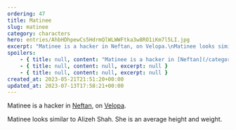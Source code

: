 ```yaml
---
ordering: 47
title: Matinee
slug: matinee
category: characters
hero: entries/AhbHDhpewCs5HdrmQlWLWWFtka3w8RO1iKm7l5LI.jpg
excerpt: "Matinee is a hacker in Neftan, on Velopa.\nMatinee looks similar to Alizeh Shah. She is an average he..."
spoilers:
    - { title: null, content: "Matinee is a hacker in [Neftan](/category/planets-cities/neftan), on [Velopa](/category/planets-cities/velopa). She accessed police records to locate [Birthwort](/category/characters/birthwort) and [Kudzu](/category/characters/kudzu). Matinee's real name is not known, but her team chat nickname is \"matwithanee,\" a clever play on spelling.\r\n\r\nMatinee looks similar to Alizeh Shah. She is an average height and weight.", excerpt: 'Matinee is a hacker in Neftan, on Velopa. She accessed police records to locate Birthwort and Kudzu....' }
    - { title: null, content: null, excerpt: null }
    - { title: null, content: null, excerpt: null }
created_at: 2023-05-21T21:51:20+00:00
updated_at: 2023-07-13T17:58:21+00:00
---
```

Matinee is a hacker in [Neftan](/category/planets-cities/neftan), on [Velopa](/category/planets-cities/velopa).

Matinee looks similar to Alizeh Shah. She is an average height and weight.